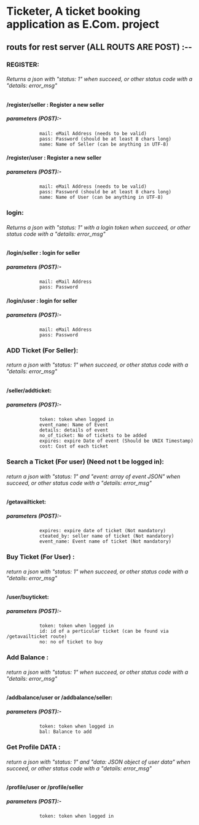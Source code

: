 # Ticketer, A ticket booking application as E.Com. project


## routs for rest server (ALL ROUTS ARE POST) :--

### REGISTER:
###### Returns a json with "status: 1" when succeed, or other status code with a "details: error_msg"
#### /register/seller : Register a new seller
#####    parameters (POST):-
                mail: eMail Address (needs to be valid)
                pass: Password (should be at least 8 chars long)
                name: Name of Seller (can be anything in UTF-8)

#### /register/user : Register a new seller
#####    parameters (POST):-
                mail: eMail Address (needs to be valid)
                pass: Password (should be at least 8 chars long)
                name: Name of User (can be anything in UTF-8)



### login:
###### Returns a json with "status: 1" with a login token when succeed, or other status code with a "details: error_msg"
#### /login/seller : login for seller
#####    parameters (POST):-
                mail: eMail Address 
                pass: Password 

#### /login/user : login for seller
#####    parameters (POST):-
                mail: eMail Address 
                pass: Password 



### ADD Ticket (For Seller):
###### return a json with "status: 1" when succeed, or other status code with a "details: error_msg"
#### /seller/addticket: 
#####    parameters (POST):-
                token: token when logged in
                event_name: Name of Event
                details: details of event
                no_of_ticket: No of tickets to be added
                expires: expire Date of event (Should be UNIX Timestamp)
                cost: Cost of each ticket


                
### Search a Ticket (For user) (Need not t be logged in):
###### return a json with "status: 1" and "event: array of event JSON" when succeed, or other status code with a "details: error_msg"
#### /getavailticket:
#####    parameters (POST):-
                expires: expire date of ticket (Not mandatory)
                cteated_by: seller name of ticket (Not mandatory)
                event_name: Event name of ticket (Not mandatory)



### Buy Ticket (For User) :
###### return a json with "status: 1" when succeed, or other status code with a "details: error_msg"
#### /user/buyticket:
#####    parameters (POST):-
                token: token when logged in
                id: id of a perticular ticket (can be found via /getavailticket route)
                no: no of ticket to buy



### Add Balance :
###### return a json with "status: 1" when succeed, or other status code with a "details: error_msg"
#### /addbalance/user or /addbalance/seller:
#####    parameters (POST):-
                token: token when logged in
                bal: Balance to add



### Get Profile DATA :
###### return a json with "status: 1" and "data: JSON object of user data" when succeed, or other status code with a "details: error_msg"
#### /profile/user or /profile/seller
#####    parameters (POST):-
                token: token when logged in